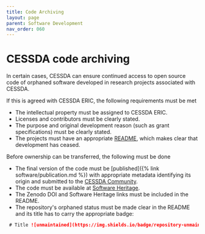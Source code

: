 ```yaml
---
title: Code Archiving
layout: page
parent: Software Development
nav_order: 060
---
```


# CESSDA code archiving

In certain cases, CESSDA can ensure continued access to open source code of orphaned software developed in research projects associated with CESSDA.

If this is agreed with CESSDA ERIC, the following requirements must be met

* The intellectual property must be assigned to CESSDA ERIC.
* Licenses and contributors must be clearly stated.
* The purpose and original development reason (such as grant specifications) must be clearly stated.
* The projects must have an appropriate [README](https://technical-reference.readthedocs.io/en/v0.1/developer-guidelines/02-readme.html),
  which makes clear that development has ceased.

Before ownership can be transferred, the following must be done

* The final version of the code must be [published]({% link software/publication.md %})
  with appropriate metadata identifying its origin and submitted to the [CESSDA Community](https://zenodo.org/communities/cessda).
* The code must be available at [Software Heritage](https://www.softwareheritage.org/archive/).
* The Zenodo DOI and Software Heritage links must be included in the README.
* The repository's orphaned status must be made clear in the README and its title has to carry the appropriate badge:

```markdown
 # Title ![unmaintained](https://img.shields.io/badge/repository-unmaintained-red.svg)
```

